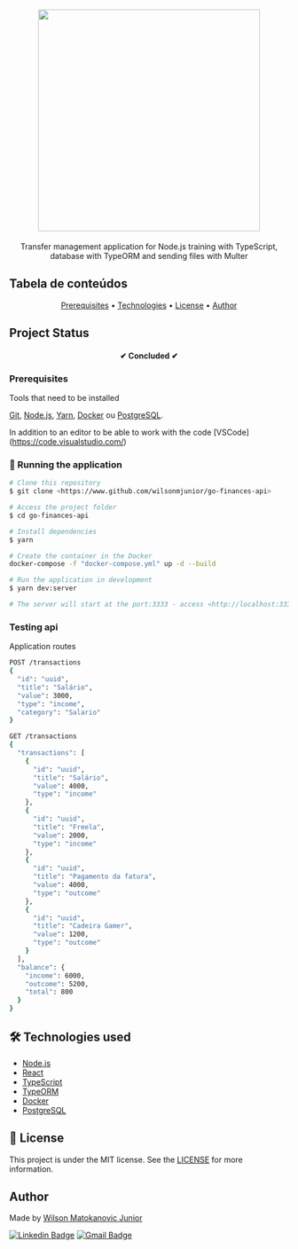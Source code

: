 <h1 align="center">
  <img src="https://res.cloudinary.com/dhqnvbd52/image/upload/v1595975364/GoFinances/logo.408488e0_qpx4dy.svg" width="400"/>
</h1>

<p align="center">
Transfer management application for Node.js training with TypeScript, database with TypeORM and sending files with Multer
</p>

## Tabela de conteúdos 

<p align="center">
 <a href="#prerequisites">Prerequisites</a> •
 <a href="#technologies used">Technologies</a> • 
 <a href="#licence">License</a> • 
 <a href="#author">Author</a>
</p>

## Project Status

<h4 align="center"> 
  ✔	Concluded ✔
</h4>

### Prerequisites

Tools that need to be installed

[Git](https://git-scm.com), [Node.js](https://nodejs.org/en/), [Yarn](https://yarnpkg.com/), [Docker](https://www.docker.com/) ou [PostgreSQL](https://www.postgresql.org/).

In addition to an editor to be able to work with the code [VSCode] (https://code.visualstudio.com/)

### 🎲 Running the application 

```bash
# Clone this repository
$ git clone <https://www.github.com/wilsonmjunior/go-finances-api>

# Access the project folder 
$ cd go-finances-api

# Install dependencies
$ yarn

# Create the container in the Docker
docker-compose -f "docker-compose.yml" up -d --build

# Run the application in development 
$ yarn dev:server

# The server will start at the port:3333 - access <http://localhost:3333>
```

### Testing api
Application routes

```bash
POST /transactions
{
  "id": "uuid",
  "title": "Salário",
  "value": 3000,
  "type": "income",
  "category": "Salario"  
}

GET /transactions
{
  "transactions": [
    {
      "id": "uuid",
      "title": "Salário",
      "value": 4000,
      "type": "income"
    },
    {
      "id": "uuid",
      "title": "Freela",
      "value": 2000,
      "type": "income"
    },
    {
      "id": "uuid",
      "title": "Pagamento da fatura",
      "value": 4000,
      "type": "outcome"
    },
    {
      "id": "uuid",
      "title": "Cadeira Gamer",
      "value": 1200,
      "type": "outcome"
    }
  ],
  "balance": {
    "income": 6000,
    "outcome": 5200,
    "total": 800
  }
}
```

## 🛠 Technologies used

- [Node.js](https://nodejs.org/en/)
- [React](https://pt-br.reactjs.org/)
- [TypeScript](https://www.typescriptlang.org/)
- [TypeORM](https://typeorm.io/)
- [Docker](https://www.docker.com/)
- [PostgreSQL](https://www.postgresql.org/)

## :memo: License

This project is under the MIT license. See the [LICENSE](https://github.com/wilsonmjunior/go-finances-api/blob/master/LICENSE) for more information.

## Author

Made by [Wilson Matokanovic Junior](https://gtihub.com/wilsonmjunior)

[![Linkedin Badge](https://img.shields.io/badge/-Wilson%20Matokanovic%20Junior-blue?style=flat-square&logo=Linkedin&logoColor=%23fff&link=https://www.linkedin.com/in/wilsonmatokanovic/)](https://www.linkedin.com/in/wilsonmatokanovic/)
[![Gmail Badge](https://img.shields.io/badge/-wilsonmjuniorx@gmail.com-c14438?style=flat-square&logo=Gmail&logoColor=white&link=mailto:wilsonmjuniorx@gmail.com)](mailto:wilsonmjuniorx@gmail.com)
